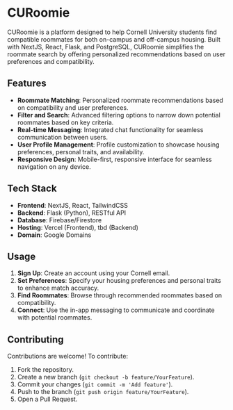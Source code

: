 # CURoomie

CURoomie is a platform designed to help Cornell University students find compatible roommates for both on-campus and off-campus housing. Built with NextJS, React, Flask, and PostgreSQL, CURoomie simplifies the roommate search by offering personalized recommendations based on user preferences and compatibility.

## Features

- **Roommate Matching**: Personalized roommate recommendations based on compatibility and user preferences.
- **Filter and Search**: Advanced filtering options to narrow down potential roommates based on key criteria.
- **Real-time Messaging**: Integrated chat functionality for seamless communication between users.
- **User Profile Management**: Profile customization to showcase housing preferences, personal traits, and availability.
- **Responsive Design**: Mobile-first, responsive interface for seamless navigation on any device.

## Tech Stack

- **Frontend**: NextJS, React, TailwindCSS
- **Backend**: Flask (Python), RESTful API
- **Database**: Firebase/Firestore
- **Hosting**: Vercel (Frontend), tbd (Backend)
- **Domain**: Google Domains

## Usage

1. **Sign Up**: Create an account using your Cornell email.
2. **Set Preferences**: Specify your housing preferences and personal traits to enhance match accuracy.
3. **Find Roommates**: Browse through recommended roommates based on compatibility.
4. **Connect**: Use the in-app messaging to communicate and coordinate with potential roommates.

## Contributing

Contributions are welcome! To contribute:

1. Fork the repository.
2. Create a new branch (`git checkout -b feature/YourFeature`).
3. Commit your changes (`git commit -m 'Add feature'`).
4. Push to the branch (`git push origin feature/YourFeature`).
5. Open a Pull Request.
